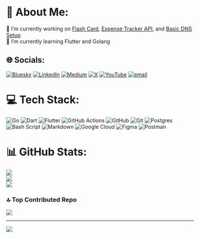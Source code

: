 # 💫 About Me:
🔭 I’m currently working on <a href="https://roadmap.sh/projects/flash-cards">Flash Card</a>, <a href="https://roadmap.sh/projects/expense-tracker-api">Expense Tracker API</a>, and <a href="https://roadmap.sh/projects/basic-dns">Basic DNS Setup</a>
<br>
🌱 I’m currently learning Flutter and Golang


## 🌐 Socials:
[![Bluesky](https://img.shields.io/badge/bluesky-0285FF?style=for-the-badge&logo=bluesky&logoColor=%23FFFFFF)](https://bsky.app/profile/https://bsky.app/profile/architxkumar.bsky.social) [![LinkedIn](https://img.shields.io/badge/LinkedIn-%230077B5.svg?logo=linkedin&logoColor=white)](https://linkedin.com/in/architxkumar) [![Medium](https://img.shields.io/badge/Medium-12100E?logo=medium&logoColor=white)](https://medium.com/@architxkumar) [![X](https://img.shields.io/badge/X-black.svg?logo=X&logoColor=white)](https://x.com/architxkumar) [![YouTube](https://img.shields.io/badge/YouTube-%23FF0000.svg?logo=YouTube&logoColor=white)](https://www.youtube.com/@architxkumar) [![email](https://img.shields.io/badge/Email-D14836?logo=gmail&logoColor=white)](mailto:architxkumar@proton.me) 

# 💻 Tech Stack:
![Go](https://img.shields.io/badge/go-%2300ADD8.svg?style=for-the-badge&logo=go&logoColor=white) ![Dart](https://img.shields.io/badge/dart-%230175C2.svg?style=for-the-badge&logo=dart&logoColor=white) ![Flutter](https://img.shields.io/badge/Flutter-%2302569B.svg?style=for-the-badge&logo=Flutter&logoColor=white) ![GitHub Actions](https://img.shields.io/badge/github%20actions-%232671E5.svg?style=for-the-badge&logo=githubactions&logoColor=white) ![GitHub](https://img.shields.io/badge/github-%23121011.svg?style=for-the-badge&logo=github&logoColor=white) ![Git](https://img.shields.io/badge/git-%23F05033.svg?style=for-the-badge&logo=git&logoColor=white) ![Postgres](https://img.shields.io/badge/postgres-%23316192.svg?style=for-the-badge&logo=postgresql&logoColor=white) ![Bash Script](https://img.shields.io/badge/bash_script-%23121011.svg?style=for-the-badge&logo=gnu-bash&logoColor=white) ![Markdown](https://img.shields.io/badge/markdown-%23000000.svg?style=for-the-badge&logo=markdown&logoColor=white) ![Google Cloud](https://img.shields.io/badge/GoogleCloud-%234285F4.svg?style=for-the-badge&logo=google-cloud&logoColor=white) ![Figma](https://img.shields.io/badge/figma-%23F24E1E.svg?style=for-the-badge&logo=figma&logoColor=white) ![Postman](https://img.shields.io/badge/Postman-FF6C37?style=for-the-badge&logo=postman&logoColor=white)
# 📊 GitHub Stats:
![](https://github-readme-stats.vercel.app/api?username=Architxkumar&theme=dark&hide_border=false&include_all_commits=false&count_private=false)<br/>
![](https://nirzak-streak-stats.vercel.app/?user=Architxkumar&theme=dark&hide_border=false)<br/>
![](https://github-readme-stats.vercel.app/api/top-langs/?username=Architxkumar&theme=dark&hide_border=false&include_all_commits=false&count_private=false&layout=compact)

### 🔝 Top Contributed Repo
![](https://github-contributor-stats.vercel.app/api?username=Architxkumar&limit=5&theme=dark&combine_all_yearly_contributions=true)

---
[![](https://visitcount.itsvg.in/api?id=Architxkumar&icon=0&color=0)](https://visitcount.itsvg.in)

<!-- Proudly created with GPRM ( https://gprm.itsvg.in ) -->
